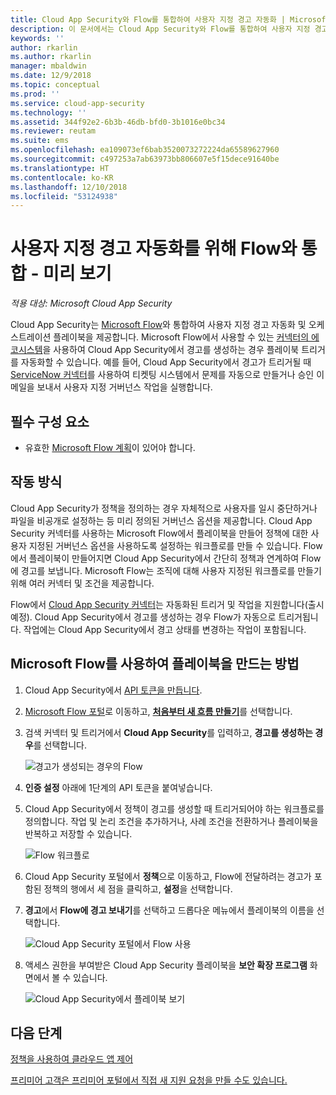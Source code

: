 ```yaml
---
title: Cloud App Security와 Flow를 통합하여 사용자 지정 경고 자동화 | Microsoft Docs
description: 이 문서에서는 Cloud App Security와 Flow를 통합하여 사용자 지정 경고를 자동화하는 방법에 대한 정보를 제공합니다.
keywords: ''
author: rkarlin
ms.author: rkarlin
manager: mbaldwin
ms.date: 12/9/2018
ms.topic: conceptual
ms.prod: ''
ms.service: cloud-app-security
ms.technology: ''
ms.assetid: 344f92e2-6b3b-46db-bfd0-3b1016e0bc34
ms.reviewer: reutam
ms.suite: ems
ms.openlocfilehash: ea109073ef6bab3520073272224da65589627960
ms.sourcegitcommit: c497253a7ab63973bb806607e5f15dece91640be
ms.translationtype: HT
ms.contentlocale: ko-KR
ms.lasthandoff: 12/10/2018
ms.locfileid: "53124938"
---
```

# <a name="integrate-with-flow-for-custom-alert-automation---preview"></a>사용자 지정 경고 자동화를 위해 Flow와 통합 - 미리 보기

*적용 대상: Microsoft Cloud App Security*

Cloud App Security는 [Microsoft Flow](https://docs.microsoft.com/flow/getting-started)와 통합하여 사용자 지정 경고 자동화 및 오케스트레이션 플레이북을 제공합니다. Microsoft Flow에서 사용할 수 있는 [커넥터의 에코시스템](https://docs.microsoft.com/connectors/)을 사용하여 Cloud App Security에서 경고를 생성하는 경우 플레이북 트리거를 자동화할 수 있습니다. 예를 들어, Cloud App Security에서 경고가 트리거될 때 [ServiceNow 커넥터](https://docs.microsoft.com/connectors/service-now/)를 사용하여 티켓팅 시스템에서 문제를 자동으로 만들거나 승인 이메일을 보내서 사용자 지정 거버넌스 작업을 실행합니다.  

## <a name="prerequisites"></a>필수 구성 요소 

 - 유효한 [Microsoft Flow 계획](https://flow.microsoft.com/en-us/pricing)이 있어야 합니다.

## <a name="how-it-works"></a>작동 방식

Cloud App Security가 정책을 정의하는 경우 자체적으로 사용자를 일시 중단하거나 파일을 비공개로 설정하는 등 미리 정의된 거버넌스 옵션을 제공합니다. Cloud App Security 커넥터를 사용하는 Microsoft Flow에서 플레이북을 만들어 정책에 대한 사용자 지정된 거버넌스 옵션을 사용하도록 설정하는 워크플로를 만들 수 있습니다. Flow에서 플레이북이 만들어지면 Cloud App Security에서 간단히 정책과 연계하여 Flow에 경고를 보냅니다. Microsoft Flow는 조직에 대해 사용자 지정된 워크플로를 만들기 위해 여러 커넥터 및 조건을 제공합니다. 

Flow에서 [Cloud App Security 커넥터](https://docs.microsoft.com/connectors/cloudappsecurity/#/providers/microsoft.powerapps/apis/shared_cloudappsecurity/apioperations/mcas_on_alert_generated)는 자동화된 트리거 및 작업을 지원합니다(출시 예정). Cloud App Security에서 경고를 생성하는 경우 Flow가 자동으로 트리거됩니다. 작업에는 Cloud App Security에서 경고 상태를 변경하는 작업이 포함됩니다. 

## <a name="how-to-create-playbooks-with-microsoft-flow"></a>Microsoft Flow를 사용하여 플레이북을 만드는 방법

1. Cloud App Security에서 [API 토큰을 만듭니다](api-tokens.md). 

2. [Microsoft Flow 포털](https://flow.microsoft.com)로 이동하고, [**처음부터 새 흐름 만들기**](https://docs.microsoft.com/flow/get-started-logic-flow)를 선택합니다. 

3. 검색 커넥터 및 트리거에서 **Cloud App Security**를 입력하고, **경고를 생성하는 경우**를 선택합니다.

   ![경고가 생성되는 경우의 Flow](./media/flow-when-alert.png)

4. **인증 설정** 아래에 1단계의 API 토큰을 붙여넣습니다. 

5. Cloud App Security에서 정책이 경고를 생성할 때 트리거되어야 하는 워크플로를 정의합니다. 작업 및 논리 조건을 추가하거나, 사례 조건을 전환하거나 플레이북을 반복하고 저장할 수 있습니다. 

   ![Flow 워크플로](./media/flow-workflow.png)

6. Cloud App Security 포털에서 **정책**으로 이동하고, Flow에 전달하려는 경고가 포함된 정책의 행에서 세 점을 클릭하고, **설정**을 선택합니다. 
7. **경고**에서 **Flow에 경고 보내기**를 선택하고 드롭다운 메뉴에서 플레이북의 이름을 선택합니다.  

   ![Cloud App Security 포털에서 Flow 사용](./media/flow-mcas-config.png)

8. 액세스 권한을 부여받은 Cloud App Security 플레이북을 **보안 확장 프로그램** 화면에서 볼 수 있습니다. 

  
   ![Cloud App Security에서 플레이북 보기](./media/flow-extensions.png)
 
 

## <a name="next-steps"></a>다음 단계 
[정책을 사용하여 클라우드 앱 제어](control-cloud-apps-with-policies.md)   

[프리미어 고객은 프리미어 포털에서 직접 새 지원 요청을 만들 수도 있습니다.](https://premier.microsoft.com/)  
  
